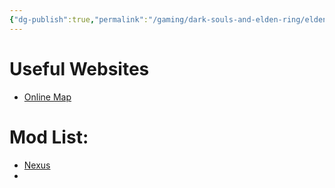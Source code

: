 ```yaml
---
{"dg-publish":true,"permalink":"/gaming/dark-souls-and-elden-ring/elden-ring/","dgPassFrontmatter":true}
---
```



# Useful Websites
- [Online Map](https://www.elpwc.com/eldenringmap/)

# Mod List:
- [Nexus](https://www.nexusmods.com/)
- 
